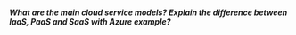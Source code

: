 ##### What are the main cloud service models? Explain the difference between IaaS, PaaS and SaaS with Azure example?
